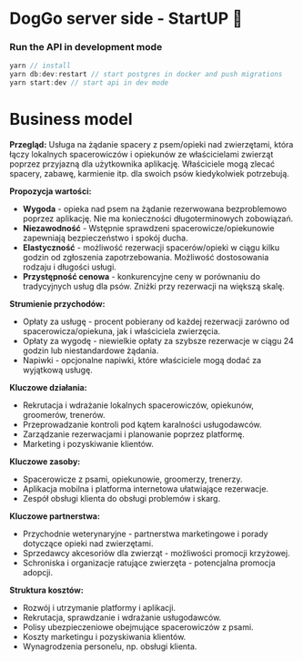 # DogGo server side - StartUP 🚀

### Run the API in development mode

```javascript
yarn // install
yarn db:dev:restart // start postgres in docker and push migrations
yarn start:dev // start api in dev mode
```

# Business model

**Przegląd:**
Usługa na żądanie spacery z psem/opieki nad zwierzętami, która łączy lokalnych spacerowiczów i opiekunów ze właścicielami zwierząt poprzez przyjazną dla użytkownika aplikację. Właściciele mogą zlecać spacery, zabawę, karmienie itp. dla swoich psów kiedykolwiek potrzebują.

**Propozycja wartości:**

-   **Wygoda** - opieka nad psem na żądanie rezerwowana bezproblemowo poprzez aplikację. Nie ma konieczności długoterminowych zobowiązań.
-   **Niezawodność** - Wstępnie sprawdzeni spacerowicze/opiekunowie zapewniają bezpieczeństwo i spokój ducha.
-   **Elastyczność** - możliwość rezerwacji spacerów/opieki w ciągu kilku godzin od zgłoszenia zapotrzebowania. Możliwość dostosowania rodzaju i długości usługi.
-   **Przystępność cenowa** - konkurencyjne ceny w porównaniu do tradycyjnych usług dla psów. Zniżki przy rezerwacji na większą skalę.

**Strumienie przychodów:**

-   Opłaty za usługę - procent pobierany od każdej rezerwacji zarówno od spacerowicza/opiekuna, jak i właściciela zwierzęcia.
-   Opłaty za wygodę - niewielkie opłaty za szybsze rezerwacje w ciągu 24 godzin lub niestandardowe żądania.
-   Napiwki - opcjonalne napiwki, które właściciele mogą dodać za wyjątkową usługę.

**Kluczowe działania:**

-   Rekrutacja i wdrażanie lokalnych spacerowiczów, opiekunów, groomerów, trenerów.
-   Przeprowadzanie kontroli pod kątem karalności usługodawców.
-   Zarządzanie rezerwacjami i planowanie poprzez platformę.
-   Marketing i pozyskiwanie klientów.

**Kluczowe zasoby:**

-   Spacerowicze z psami, opiekunowie, groomerzy, trenerzy.
-   Aplikacja mobilna i platforma internetowa ułatwiające rezerwacje.
-   Zespół obsługi klienta do obsługi problemów i skarg.

**Kluczowe partnerstwa:**

-   Przychodnie weterynaryjne - partnerstwa marketingowe i porady dotyczące opieki nad zwierzętami.
-   Sprzedawcy akcesoriów dla zwierząt - możliwości promocji krzyżowej.
-   Schroniska i organizacje ratujące zwierzęta - potencjalna promocja adopcji.

**Struktura kosztów:**

-   Rozwój i utrzymanie platformy i aplikacji.
-   Rekrutacja, sprawdzanie i wdrażanie usługodawców.
-   Polisy ubezpieczeniowe obejmujące spacerowiczów z psami.
-   Koszty marketingu i pozyskiwania klientów.
-   Wynagrodzenia personelu, np. obsługi klienta.
